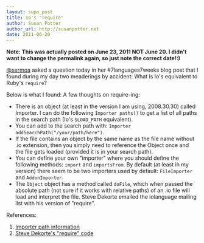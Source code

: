 ```yaml
---
layout: supo_post
title: Io's "require"
author: Susan Potter
author_url: http://susanpotter.net
date: 2011-06-20
---
```


**Note: This was actually posted on June 23, 2011 NOT June 20. I didn't want to change the permalink again, so just note the correct date!:)**

[@sermoa](http://twitter.com/sermoa) asked a question today in her #7languages7weeks blog post that I found during my day two meaderings by 
accident: What is Io's equivalent to Ruby's <code>require</code>?

Below is what I found:
A few thoughts on require-ing:
* There is an object (at least in the version I am using, 2008.30.30) called Importer. I can do the following <code>Importer paths()</code> to get a list of all paths in the search path (Io's <code>$LOAD_PATH</code> equivalent).
* You can add to the search path with: <code>Importer addSearchPath("/your/path/here")</code>.
* If the file contains an object by the same name as the file name without .io extension, then you simply need to reference the Object once and the file gets loaded (provided it is in your search path).
* You can define your own "importer" where you should define the following methods: <code>import</code> and <code>importsFrom</code>. By default (at least in my version) there seem to be two importers used by default: <code>FileImporter</code> and <code>AddonImporter</code>. 
* The <code>Object</code> object has a method called <code>doFile</code>, which when passed the absolute path (not sure if it works with relative paths) of an .io file will load and interpret the file. Steve Dekorte emailed the iolanguage mailing list with his version of "require".

References:

1. [Importer path information](http://tech.groups.yahoo.com/group/iolanguage/message/9804)
1. [Steve Dekorte's "require" code](http://tech.groups.yahoo.com/group/iolanguage/message/9808)


